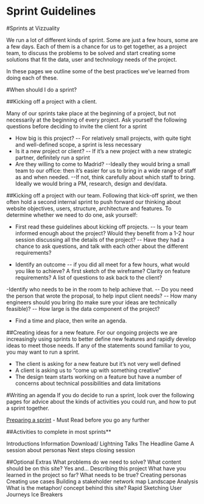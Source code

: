 # **Sprint Guidelines**

#Sprints at Vizzuality

We run a lot of different kinds of sprint. Some are just a few hours, some are a few days. Each of them is a chance for us to get together, as a project team, to discuss the problems to be solved and start creating some solutions that fit the data, user and technology needs of the project. 

In these pages we outline some of the best practices we’ve learned from doing each of these. 

#When should I do a sprint? 

##Kicking off a project with a client.

Many of our sprints take place at the beginning of a project, but not necessarily at the beginning of every project. Ask yourself the following questions before deciding to invite the client for a sprint
- How big is this project? 
-- For relatively small projects, with quite tight and well-defined scope, a sprint is less necessary
- Is it a new project or client? 
-- If it’s a new project with a new strategic partner, definitely run a sprint
- Are they willing to come to Madrid? 
--Ideally they would bring a small team to our office: then it’s easier for us to bring in a wide range of staff as and when needed. 
--If not, think carefully about which staff to bring. Ideally we would bring a PM, research, design and dev/data. 

##Kicking off a project with our team.
Following that kick-off sprint, we then often hold a second internal sprint to push forward our thinking about website objectives, users, structure, architecture and features. To determine whether we need to do one, ask yourself:

- First read these guidelines about kicking off projects. 
-- Is your team informed enough about the project? Would they benefit from a 1-2 hour session discussing all the details of the project?
-- Have they had a chance to ask questions, and talk with each other about the different requirements?

- Identify an outcome 
-- if you did all meet for a few hours, what would you like to achieve? A first sketch of the wireframe? Clarity on feature requirements? A list of questions to ask back to the client?

-Identify who needs to be in the room to help achieve that.
-- Do you need the person that wrote the proposal, to help input client needs?
-- How many engineers should you bring (to make sure your ideas are technically feasible)? 
-- How large is the data component of the project? 

- Find a time and place, then write an agenda.

##Creating ideas for a new feature.
For our ongoing projects we are increasingly using sprints to better define new features and rapidly develop ideas to meet those needs. If any of the statements sound familiar to you, you may want to run a sprint. 

- The client is asking for a new feature but it’s not very well defined
- A client is asking us to “come up with something creative”
- The design team starts working on a feature but have a number of concerns about technical possibilities and data limitations

#Writing an agenda
If you do decide to run a sprint, look over the following pages for advice about the kinds of activities you could run, and how to put a sprint together. 

[Preparing a sprint](/projects/sprint-guidelines/preparing-a-sprint) - Must Read before you go any further

##Activities to complete in most sprints**

Introductions
Information Download/ Lightning Talks
The Headline Game
A session about personas
Next steps closing session


##Optional Extras
What problems do we need to solve?
What content should be on this site?
Yes and...
Describing this project
What have you learned in the project so far?
What needs to be true?
Creating personas
Creating use cases
Building a stakeholder network map
Landscape Analysis
What is the metaphor/ concept behind this site?
Rapid Sketching
User Journeys
Ice Breakers